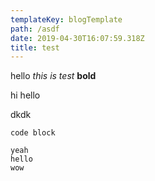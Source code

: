 ```yaml
---
templateKey: blogTemplate
path: /asdf
date: 2019-04-30T16:07:59.318Z
title: test
---
```

hello
*this is test*
**bold**

hi
hello

dkdk

`code block`

```this is code code
yeah
hello
wow
```

